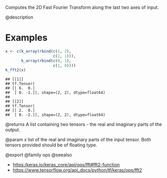 Computes the 2D Fast Fourier Transform along the last two axes of input.

@description

# Examples

```r
x <- c(k_array(rbind(c(1, 2),
                     c(2, 1))),
       k_array(rbind(c(0, 1),
                     c(1, 0))))
k_fft2(x)
```

```
## [[1]]
## tf.Tensor(
## [[ 6.  0.]
##  [ 0. -2.]], shape=(2, 2), dtype=float64)
##
## [[2]]
## tf.Tensor(
## [[ 2.  0.]
##  [ 0. -2.]], shape=(2, 2), dtype=float64)
```

@returns
A list containing two tensors - the real and imaginary parts of the
output.

@param x list of the real and imaginary parts of the input tensor. Both
tensors provided should be of floating type.

@export
@family ops
@seealso
+ <https:/keras.io/keras_core/api/ops/fft#fft2-function>
+ <https://www.tensorflow.org/api_docs/python/tf/keras/ops/fft2>
